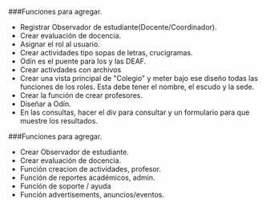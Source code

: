 ###Funciones para agregar. 
- Registrar Observador de estudiante(Docente/Coordinador).
- Crear evaluación de docencia.
- Asignar el rol al usuario.
- Crear actividades tipo sopas de letras, crucigramas.
- Odín es el puente para los y las DEAF.
- Crear activdades con archivos
- Crear una vista principal de "Colegio" y meter bajo ese diseño todas las funciones de los roles. Esta debe tener el nombre, el escudo y la sede. 
- Crear la función de crear profesores.
- Diseñar a Odín. 
- En las consultas, hacer el div para consultar y un formulario para que muestre los resultados. 

###Funciones para agregar. 
- Crear Observador de estudiante.
- Crear evaluación de docencia.
- Función creacion de actividades, profesor.
- Función de reportes académicos, admin.
- Función de soporte / ayuda
- Función advertisements, anuncios/eventos.